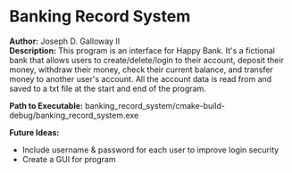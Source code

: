 # Banking Record System

**Author:** Joseph D. Galloway II </br>
**Description:**
This program is an interface for Happy Bank. It's a fictional bank that allows users to create/delete/login to their account, deposit  their money, withdraw their money, check their current balance, and transfer money to another user's account.
All the account data is read from and saved to a txt file at the start and end of the program. </br>

**Path to Executable:** banking_record_system/cmake-build-debug/banking_record_system.exe </br>

**Future Ideas:** 
- Include username & password for each user to improve login security
- Create a GUI for program
